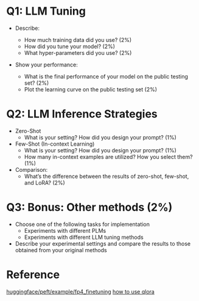 # Q1: LLM Tuning

- Describe:

  - How much training data did you use? (2%)
  - How did you tune your model? (2%)
  - What hyper-parameters did you use? (2%)

- Show your performance:
  - What is the final performance of your model on the public testing set? (2%)
  - Plot the learning curve on the public testing set (2%)

# Q2: LLM Inference Strategies

- Zero-Shot
  - What is your setting? How did you design your prompt? (1%)
- Few-Shot (In-context Learning)
  - What is your setting? How did you design your prompt? (1%)
  - How many in-context examples are utilized? How you select them? (1%)
- Comparison:
  - What’s the difference between the results of zero-shot, few-shot, and LoRA? (2%)

# Q3: Bonus: Other methods (2%)

- Choose one of the following tasks for implementation
  - Experiments with different PLMs
  - Experiments with different LLM tuning methods
- Describe your experimental settings and compare the results to those obtained from your original methods

# Reference

[huggingface/peft/example/fp4_finetuning](https://github.com/huggingface/peft/blob/main/examples/fp4_finetuning/finetune_fp4_opt_bnb_peft.py)
[how to use qlora](https://huggingface.co/blog/4bit-transformers-bitsandbytes)
